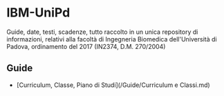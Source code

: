 # IBM-UniPd
Guide, date, testi, scadenze, tutto raccolto in un unica repository di informazioni, relativi alla facoltà di Ingegneria Biomedica dell'Università di Padova, ordinamento del 2017 (IN2374, D.M. 270/2004)



## Guide
- [Curriculum, Classe, Piano di Studi](/Guide/Curriculum e Classi.md)
